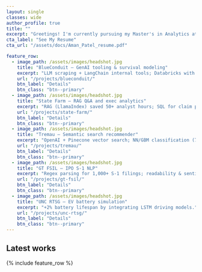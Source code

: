 ```yaml
---
layout: single
classes: wide
author_profile: true
title: ""
excerpt: "Greetings! I'm currently pursuing my Master's in Analytics at Georgia Tech (’26). I love building practical data products—NLP, recommender systems, and GenAI—so teams can make faster, better decisions."
cta_label: "See My Resume"
cta_url: "/assets/docs/Aman_Patel_resume.pdf"

feature_row:
  - image_path: /assets/images/headshot.jpg
    title: "BlueConduit — GenAI tooling & survival modeling"
    excerpt: "LLM scraping + LangChain internal tools; Databricks with drift monitoring; NN survival modeling."
    url: "/projects/blueconduit/"
    btn_label: "Details"
    btn_class: "btn--primary"
  - image_path: /assets/images/headshot.jpg
    title: "State Farm — RAG Q&A and exec analytics"
    excerpt: "RAG (LlamaIndex) saved 50+ analyst hours; SQL for claim payout; Power BI on policy → conversion."
    url: "/projects/state-farm/"
    btn_label: "Details"
    btn_class: "btn--primary"
  - image_path: /assets/images/headshot.jpg
    title: "Tremau — Semantic search recommender"
    excerpt: "OpenAI + Pinecone vector search; NN/GBM classification (75%+ acc)."
    url: "/projects/tremau/"
    btn_label: "Details"
    btn_class: "btn--primary"
  - image_path: /assets/images/headshot.jpg
    title: "GT FSIL — IPO S-1 NLP"
    excerpt: "Regex parsing for 1,000+ S-1 filings; readability & sentiment vs IPO performance."
    url: "/projects/gt-fsil/"
    btn_label: "Details"
    btn_class: "btn--primary"
  - image_path: /assets/images/headshot.jpg
    title: "UNC RTSG — EV battery simulation"
    excerpt: "+2% battery lifespan by integrating LSTM driving models."
    url: "/projects/unc-rtsg/"
    btn_label: "Details"
    btn_class: "btn--primary"
---
```


## Latest works

{% include feature_row %}
